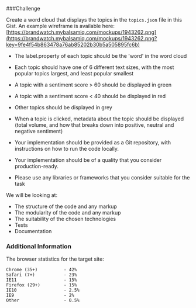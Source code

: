 ###Challenge

Create a word cloud that displays the topics in the `topics.json` file in this Gist. An example wireframe is available here: [https://brandwatch.mybalsamiq.com/mockups/1943262.png](https://brandwatch.mybalsamiq.com/mockups/1943262.png?key=9fe4f54b863478a76ab85202b30b5a505895fc6b)

- The label.property of each topic should be the 'word' in the word cloud
- Each topic should have one of 6 different text sizes, with the most popular topics largest, and least popular smallest
- A topic with a sentiment score > 60 should be displayed in green
- A topic with a sentiment score < 40 should be displayed in red
- Other topics should be displayed in grey
- When a topic is clicked, metadata about the topic should be displayed (total volume, and how that breaks down into positive, neutral and negative sentiment)

- Your implementation should be provided as a Git repository, with instructions on how to run the code locally.
- Your implementation should be of a quality that you consider production-ready.
- Please use any libraries or frameworks that you consider suitable for the task

We will be looking at:

- The structure of the code and any markup
- The modularity of the code and any markup
- The suitability of the chosen technologies
- Tests
- Documentation

### Additional Information

The browser statistics for the target site:

```
Chrome (35+)          - 42%
Safari (7+)           - 23%
IE11                  - 15%
Firefox (29+)         - 15%
IE10                  - 2.5%
IE9                   - 2%
Other                 - 0.5%
```
